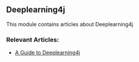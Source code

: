 ## Deeplearning4j 

This module contains articles about Deeplearning4j

### Relevant Articles:
- [A Guide to Deeplearning4j](https://www.baeldung.com/deeplearning4j)

